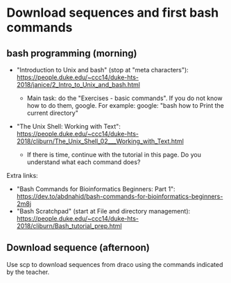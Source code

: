 # Download sequences and first bash commands

## bash programming (morning)

- "Introduction to Unix and bash" (stop at "meta characters"): https://people.duke.edu/~ccc14/duke-hts-2018/janice/2_Intro_to_Unix_and_bash.html
  - Main task: do the "Exercises - basic commands". If you do not know how to do them, google. For example: google: "bash how to Print the current directory"

- "The Unix Shell: Working with Text": https://people.duke.edu/~ccc14/duke-hts-2018/cliburn/The_Unix_Shell_02___Working_with_Text.html
  - If there is time, continue with the tutorial in this page. Do you understand what each command does?

Extra links: 
- "Bash Commands for Bioinformatics Beginners: Part 1": https://dev.to/abdnahid/bash-commands-for-bioinformatics-beginners-2m8j
- "Bash Scratchpad" (start at File and directory management): https://people.duke.edu/~ccc14/duke-hts-2018/cliburn/Bash_tutorial_prep.html

## Download sequence (afternoon)

Use scp to download sequences from draco using the commands indicated by the teacher.
